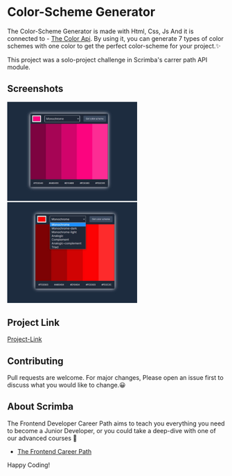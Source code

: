 # Color-Scheme Generator

The Color-Scheme Generator is made with Html, Css, Js And it is connected to - [The Color Api](https://www.thecolorapi.com). By using it, you can generate 7 types of color schemes with one color to get the perfect color-scheme for your project.✨

This project was a solo-project challenge in Scrimba's carrer path API module.


## Screenshots

<div text-align ="center" display="inline">
    <img src="/Screenshot 1.jpg" width="300px"/> 
</div>
<div text-align ="center" display="inline">
    <img src="/Screenshot 2.jpg" width="300px"/> 
</div>

## Project Link
 [Project-Link](color-theme-generator.netlify.app)



## Contributing

Pull requests are welcome. For major changes,
Please open an issue first to discuss what you would like to change.😀


## About Scrimba

The Frontend Developer Career Path aims to teach you everything you need to become a Junior Developer, or you could take a deep-dive with one of our advanced courses 🚀

- [The Frontend Career Path](https://scrimba.com/learn/frontend)

Happy Coding!
